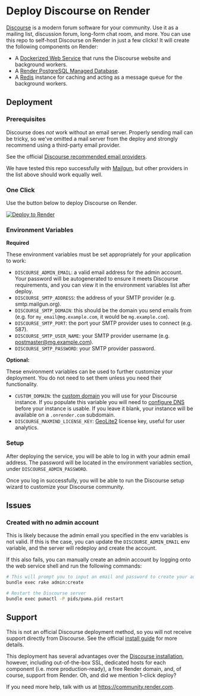 # Deploy Discourse on Render

[Discourse](https://www.discourse.org) is a modern forum software for your community. Use it as a mailing list, discussion forum, long-form chat room, and more. You can use this repo to self-host Discourse on Render in just a few clicks!
It will create the following components on Render:
- A [Dockerized Web Service](https://render.com/docs/docker) that runs the Discourse website and background workers.
- A [Render PostgreSQL Managed Database](https://render.com/docs/databases).
- A [Redis](https://render.com/docs/deploy-redis) instance for caching and acting as a message queue for the background workers.

## Deployment
### Prerequisites

Discourse does *not* work without an email server. Properly sending mail can be tricky, so we've omitted a mail server from the deploy and strongly recommend using a third-party email provider.

See the official [Discourse recommended email providers](https://github.com/discourse/discourse/blob/master/docs/INSTALL-email.md).

We have tested this repo successfully with [Mailgun](https://www.mailgun.com/), but other providers in the list above should work equally well.

### One Click

Use the button below to deploy Discourse on Render.

[![Deploy to Render](http://render.com/images/deploy-to-render-button.svg)](https://render.com/deploy)

### Environment Variables

**Required**

These environment variables must be set appropriately for your application to work:

- `DISCOURSE_ADMIN_EMAIL`: a valid email address for the admin account. Your password will be autogenerated to ensure it meets Discourse requirements, and you can view it in the environment variables list after deploy.
- `DISCOURSE_SMTP_ADDRESS`: the address of your SMTP provider (e.g. smtp.mailgun.org).
- `DISCOURSE_SMTP_DOMAIN`: this should be the domain you send emails from (e.g. for `my_email@mg.example.com`, it would be `mg.example.com`).
- `DISCOURSE_SMTP_PORT`: the port your SMTP provider uses to connect (e.g. 587).
- `DISCOURSE_SMTP_USER_NAME`: your SMTP provider username (e.g. postmaster@mg.example.com).
- `DISCOURSE_SMTP_PASSWORD`: your SMTP provider password.

**Optional:**

These environment variables can be used to further customize your deployment. You do not need to set them unless you need their functionality.

- `CUSTOM_DOMAIN`: the [custom domain](https://render.com/docs/custom-domains) you will use for your Discourse instance. If you populate this variable you will need to [configure DNS](https://render.com/docs/configure-other-dns) before your instance is usable. If you leave it blank, your instance will be available on a `.onrender.com` subdomain.
- `DISCOURSE_MAXMIND_LICENSE_KEY`: [GeoLite2](https://dev.maxmind.com/geoip/geoip2/geolite2/) license key, useful for user analytics.

### Setup

After deploying the service, you will be able to log in with your admin email address. The password will be located in the environment variables section, under `DISCOURSE_ADMIN_PASSWORD`.

Once you log in successfully, you will be able to run the Discourse setup wizard to customize your Discourse community.

## Issues

### Created with no admin account

This is likely because the admin email you specified in the env variables is not valid. If this is the case, you can update the `DISCOURSE_ADMIN_EMAIL` env variable, and the server will redeploy and create the account.

If this also fails, you can manually create an admin account by logging onto the web service shell and run the following commands:

```sh
# This will prompt you to input an email and password to create your admin account
bundle exec rake admin:create

# Restart the Discourse server
bundle exec pumactl -P pids/puma.pid restart
```

## Support

This is not an official Discourse deployment method, so you will not receive support directly from Discourse. See the official [install guide](https://github.com/discourse/discourse/blob/master/docs/INSTALL.md) for more details.

This deployment has several advantages over the [Discourse installation](https://github.com/discourse/discourse/blob/master/docs/INSTALL-cloud.md), however, including out-of-the-box SSL, dedicated hosts for each component (i.e. more production-ready), a free Render domain, and, of course, support from Render. Oh, and did we mention 1-click deploy?

If you need more help, talk with us at https://community.render.com.
